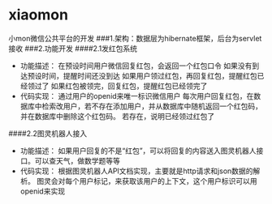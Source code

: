 # xiaomon
小mon微信公共平台的开发
###1.架构：数据层为hibernate框架，后台为servlet接收
###2.功能开发
####2.1发红包系统
* 功能描述：
在预设时间用户微信回复红包，会返回一个红包口令
如果没有到达预设时间，提醒时间还没到达
如果用户领过红包，再回复红包，提醒红包已经领过了
如果红包被领完，回复红包，提醒红包已经领完了
* 代码实现：
通过用户的openid来唯一标识微信用户
每次用户回复红包，在数据库中检索改用户，若不存在添加用户，并从数据库中随机返回一个红包码，并在数据库中删除这个红包码。
若存在，说明已经领过红包了

####2.2图灵机器人接入
* 功能描述：
如果用户回复的不是“红包”，可以将回复的内容送入图灵机器人接口。可以查天气，做数学题等等
* 代码实现：
根据图灵机器人API文档实现，主要就是http请求和json数据的解析。
图灵会对每个用户标记，来获取该用户的上下文，这个用户标识可以用openid来实现

